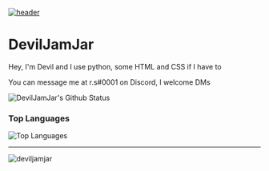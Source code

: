 [![header](https://capsule-render.vercel.app/api?type=wave&color=timeGradient&height=300&section=header&text=Hey%20I'm%20Devil👋&fontSize=90)](https://github.com/DevilJamJar)<br>

# DevilJamJar
Hey, I'm Devil and I use python, some HTML and CSS if I have to

You can message me at r.s#0001 on Discord, I welcome DMs

![DevilJamJar's Github Status](https://github-readme-stats.vercel.app/api?username=DevilJamJar&show_icons=true&theme=tokyonight)
### Top Languages
![Top Languages](https://github-readme-stats.vercel.app/api/top-langs/?username=DevilJamJar&theme=tokyonight)<br/>

-----

<p align="left"> <img src="https://komarev.com/ghpvc/?username=deviljamjar" alt="deviljamjar" /> </p>
